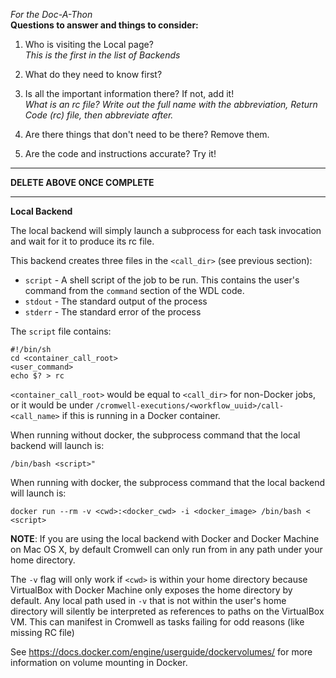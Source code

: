 _For the Doc-A-Thon_  
**Questions to answer and things to consider:**

1. Who is visiting the Local page?  
*This is the first in the list of Backends*
2. What do they need to know first?  

3. Is all the important information there? If not, add it!  
*What is an rc file? Write out the full name with the abbreviation, Return Code (rc) file, then abbreviate after.*
4. Are there things that don't need to be there? Remove them.  

5. Are the code and instructions accurate? Try it!

---
 **DELETE ABOVE ONCE COMPLETE**

---


**Local Backend**

The local backend will simply launch a subprocess for each task invocation and wait for it to produce its rc file.

This backend creates three files in the `<call_dir>` (see previous section):

* `script` - A shell script of the job to be run.  This contains the user's command from the `command` section of the WDL code.
* `stdout` - The standard output of the process
* `stderr` - The standard error of the process

The `script` file contains:

```
#!/bin/sh
cd <container_call_root>
<user_command>
echo $? > rc
```

`<container_call_root>` would be equal to `<call_dir>` for non-Docker jobs, or it would be under `/cromwell-executions/<workflow_uuid>/call-<call_name>` if this is running in a Docker container.

When running without docker, the subprocess command that the local backend will launch is:

```
/bin/bash <script>"
```

When running with docker, the subprocess command that the local backend will launch is:

```
docker run --rm -v <cwd>:<docker_cwd> -i <docker_image> /bin/bash < <script>
```

**NOTE**: If you are using the local backend with Docker and Docker Machine on Mac OS X, by default Cromwell can only
run from in any path under your home directory.

The `-v` flag will only work if `<cwd>` is within your home directory because VirtualBox with
Docker Machine only exposes the home directory by default.  Any local path used in `-v` that is not within the user's
home directory will silently be interpreted as references to paths on the VirtualBox VM.  This can manifest in
Cromwell as tasks failing for odd reasons (like missing RC file)

See https://docs.docker.com/engine/userguide/dockervolumes/ for more information on volume mounting in Docker.